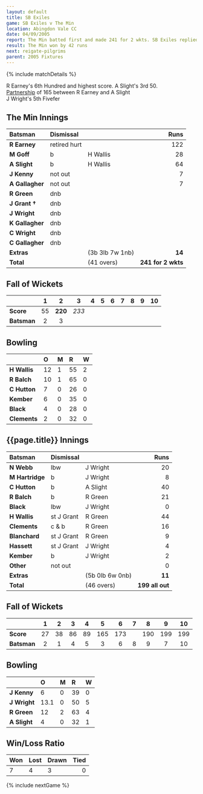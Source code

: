 ```yaml
---
layout: default
title: SB Exiles
game: SB Exiles v The Min
location: Abingdon Vale CC
date: 04/09/2005
report: The Min batted first and made 241 for 2 wkts. SB Exiles replied with 199 all out
result: The Min won by 42 runs
next: reigate-pilgrims
parent: 2005 Fixtures
---
```


{% include matchDetails %}

R Earney's 6th Hundred and highest score. A Slight's 3rd 50.<br />
[Partnership](../records/partnerships) of 165 between R Earney and A Slight<br />
J Wright's 5th Fivefer

## The Min Innings

| Batsman | Dismissal |  | Runs |
|:---|:---|---|---:|
| **R Earney** | retired hurt |  | 122 |
| **M Goff** | b | H Wallis | 28 |
| **A Slight** | b | H Wallis | 64 |
| **J Kenny** | not out |  | 7 |
| **A Gallagher** | not out |  | 7 |
| **R Green** | dnb |  |  |
| **J Grant &#8224;** | dnb |  |  |
| **J Wright** | dnb |  |  |
| **K Gallagher** | dnb |  |  |
| **C Wright** | dnb |  |  |
| **C Gallagher** | dnb |  |  |
| **Extras** | | (3b 3lb 7w 1nb) | **14** |
| **Total** | | (41 overs) | **241 for 2 wkts** |

## Fall of Wickets

| | 1 | 2 | 3 | 4 | 5 | 6 | 7 | 8 | 9 | 10 |
|---|:---:|:---:|:---:|:---:|:---:|:---:|:---:|:---:|:---:|:---:|
| **Score** | 55 | **220** | *233* |  |  |  |  |  |  |  |
| **Batsman** | 2 | 3 |  |  |  |  |  |  |  |  |

## Bowling

| | O | M | R | W |
|---|:---|:---|:---|:---|
| **H Wallis** | 12 | 1 | 55 | 2 |
| **R Balch** | 10 | 1 | 65 | 0 |
| **C Hutton** | 7 | 0 | 26 | 0 |
| **Kember** | 6 | 0 | 35 | 0 |
| **Black** | 4 | 0 | 28 | 0 |
| **Clements** | 2 | 0 | 32 | 0 |

## {{page.title}} Innings

| Batsman | Dismissal |  | Runs |
|:---|:---|---|---:|
| **N Webb** | lbw | J Wright | 20 |
| **M Hartridge** | b | J Wright | 8 |
| **C Hutton** | b | A Slight | 40 |
| **R Balch** | b | R Green | 21 |
| **Black** | lbw | J Wright | 0 |
| **H Wallis** | st J Grant | R Green | 44 |
| **Clements** | c & b | R Green | 16 |
| **Blanchard** | st J Grant | R Green | 9 |
| **Hassett** | st J Grant | J Wright | 4 |
| **Kember** | b |  J Wright| 2 |
| **Other** | not out |  | 0 |
| **Extras** | | (5b 0lb 6w 0nb) | **11** |
| **Total** | | (46 overs) | **199 all out** |

## Fall of Wickets

| | 1 | 2 | 3 | 4 | 5 | 6 | 7 | 8 | 9 | 10 |
|---|:---:|:---:|:---:|:---:|:---:|:---:|:---:|:---:|:---:|:---:|
| **Score** | 27 | 38 | 86 | 89 | 165 | 173 |  | 190 | 199 | 199 |
| **Batsman** | 2 | 1 | 4 | 5 | 3 | 6 | 8 | 9 | 7 | 10 |

## Bowling

| | O | M | R | W |
|---|:---|:---|:---|:---|
| **J Kenny** | 6 | 0 | 39 | 0 |
| **J Wright** | 13.1 | 0 | 50 | 5 |
| **R Green** | 12 | 2 | 63 | 4 |
| **A Slight** | 4 | 0 | 32 | 1 |

## Win/Loss Ratio

| Won | Lost | Drawn | Tied |
|:---|:---|:---|---:|
| 7 | 4 | 3 | 0 |

{% include nextGame %}